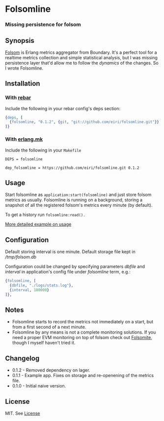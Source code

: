 # Folsomline

### Missing persistence for folsom

## Synopsis

[Folsom](https://github.com/boundary/folsom) is Erlang metrics aggregator from Boundary. It's a perfect tool for a realtime metrics collection and simple statistical analysis, but I was missing persistence layer that'd allow me to follow the *dynamics* of the changes. So I wrote Folsomline.

## Installation

### With [rebar](https://github.com/basho/rebar)

Include the following in your rebar config's deps section:

```erlang
{deps, [
  {folsomline, "0.1.2", {git, "git://github.com/eiri/folsomline.git"}}
]}
```
### With [erlang.mk](https://github.com/extend/erlang.mk)

Include the following in your `Makefile`

```Make
DEPS = folsomline

dep_folsomline = https://github.com/eiri/folsomline.git 0.1.2
```

## Usage

Start folsomline as `application:start(folsomline)` and just store folsom metrics as usually. Folsomline is running on a background, storing a snapshot of all the registered folsom's metrics every minute (by default).

To get a history run `folsomline:read().`

[More detailed example on usage](https://github.com/eiri/folsomline/wiki/How-to-use-folsomline)

## Configuration

Default storing interval is one minute. Default storage file kept in _/tmp/folsom.db_

Configuration could be changed by specifying parameters _dbfile_ and _interval_ in application's config file under _folsomline_ term, e.g.:

```erlang
{folsomline, [
  {dbfile, "./logs/stats.log"},
  {interval, 180000}
]},

```

## Notes

  - Folsomline starts to record the metrics not immediately on a start, but from a first second of a next minute.
  - Folsomline by any means is not a complete monitoring solutions. If you need a proper EVM monitoring on top of folsom check out [Folsomite](https://github.com/campanja/folsomite), though I myself haven't tried it.

## Changelog

  - 0.1.2 - Removed dependency on lager.
  - 0.1.1 - Example app. Fixes on storage and re-openening of the metrics file.
  - 0.1.0 - Initial naive version.

## License

MIT. See [License](https://github.com/eiri/grass/blob/master/License "MIT License")
